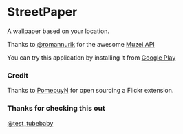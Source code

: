 # StreetPaper
A wallpaper based on your location.

Thanks to [@romannurik](https://twitter.com/romannurik) for the awesome [Muzei API](https://github.com/romannurik/muzei)

You can try this application by installing it from [Google Play](https://play.google.com/store/apps/details?id=com.test.tube.baby.streetpaper.app)

### Credit
Thanks to [PomepuyN](https://github.com/PomepuyN/muzei-flickr) for open sourcing a Flickr extension.

### Thanks for checking this out
[@test_tubebaby](https://twitter.com/test_tubebaby)